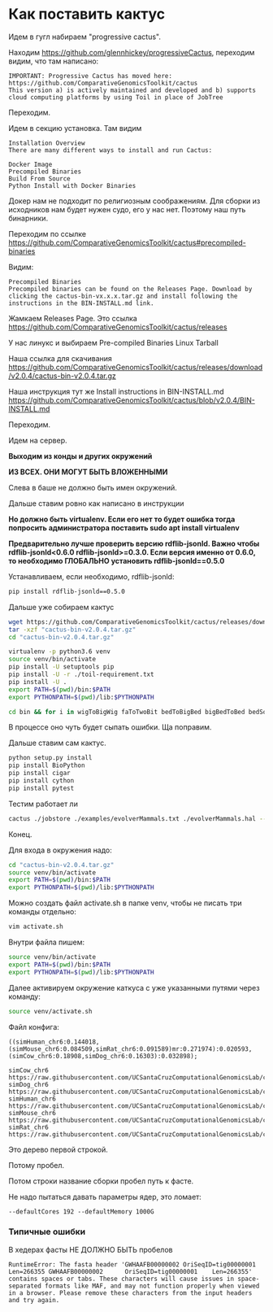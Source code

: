 # Как поставить кактус

Идем в гугл набираем "progressive cactus". 

Находим https://github.com/glennhickey/progressiveCactus, переходим видим, что там написано:

```text
IMPORTANT: Progressive Cactus has moved here:
https://github.com/ComparativeGenomicsToolkit/cactus
This version a) is actively maintained and developed and b) supports cloud computing platforms by using Toil in place of JobTree
```

Переходим.

Идем в секцию установка. Там видим

```text
Installation Overview
There are many different ways to install and run Cactus:

Docker Image
Precompiled Binaries
Build From Source
Python Install with Docker Binaries
```

Докер нам не подходит по религиозным соображениям. Для сборки из исходников нам будет нужен судо, его у нас нет. Поэтому наш путь бинарники.

Переходим по ссылке https://github.com/ComparativeGenomicsToolkit/cactus#precompiled-binaries

Видим:

```text
Precompiled Binaries
Precompiled binaries can be found on the Releases Page. Download by clicking the cactus-bin-vx.x.x.tar.gz and install following the instructions in the BIN-INSTALL.md link.
```

Жамкаем Releases Page. Это ссылка https://github.com/ComparativeGenomicsToolkit/cactus/releases

У нас линукс и выбираем Pre-compiled Binaries Linux Tarball

Наша ссылка для скачивания https://github.com/ComparativeGenomicsToolkit/cactus/releases/download/v2.0.4/cactus-bin-v2.0.4.tar.gz

Наша инструкция тут же Install instructions in BIN-INSTALL.md https://github.com/ComparativeGenomicsToolkit/cactus/blob/v2.0.4/BIN-INSTALL.md

Переходим.

Идем на сервер.

**Выходим из конды и других окружений**

**ИЗ ВСЕХ. ОНИ МОГУТ БЫТЬ ВЛОЖЕННЫМИ**

Слева в баше не должно быть имен окружений.

Дальше ставим ровно как написано в инструкции

**Но должно быть virtualenv. Если его нет то будет ошибка тогда попросить администратора поставить sudo apt install virtualenv**

**Предварительно лучше проверить версию rdflib-jsonld. Важно чтобы rdflib-jsonld<0.6.0 rdflib-jsonld>=0.3.0. Если версия именно от 0.6.0, то необходимо ГЛОБАЛЬНО установить rdflib-jsonld==0.5.0**

Устанавливаем, если необходимо, rdflib-jsonld:
```bash
pip install rdflib-jsonld==0.5.0
```
Дальше уже собираем кактус

```bash
wget https://github.com/ComparativeGenomicsToolkit/cactus/releases/download/v2.0.4/cactus-bin-v2.0.4.tar.gz
tar -xzf "cactus-bin-v2.0.4.tar.gz"
cd "cactus-bin-v2.0.4.tar.gz"

virtualenv -p python3.6 venv
source venv/bin/activate
pip install -U setuptools pip
pip install -U -r ./toil-requirement.txt
pip install -U .
export PATH=$(pwd)/bin:$PATH
export PYTHONPATH=$(pwd)/lib:$PYTHONPATH

cd bin && for i in wigToBigWig faToTwoBit bedToBigBed bigBedToBed bedSort hgGcPercent; do wget -q http://hgdownload.cse.ucsc.edu/admin/exe/linux.x86_64/${i}; chmod ugo+x ${i}; done
```

В процессе оно чуть будет сыпать ошибки. Ща поправим.

Дальше ставим сам кактус.

```bash
python setup.py install
pip install BioPython
pip install cigar
pip install cython
pip install pytest
```

Тестим работает ли

```bash
cactus ./jobstore ./examples/evolverMammals.txt ./evolverMammals.hal --realTimeLogging
```

Конец.

Для входа в окружения надо:

```bash
cd "cactus-bin-v2.0.4.tar.gz"
source venv/bin/activate
export PATH=$(pwd)/bin:$PATH
export PYTHONPATH=$(pwd)/lib:$PYTHONPATH
```
Можно создать файл activate.sh в папке venv, чтобы не писать три команды отдельно:

```bash
vim activate.sh
```
 Внутри файла пишем:
 ```bash
 source venv/bin/activate
 export PATH=$(pwd)/bin:$PATH
 export PYTHONPATH=$(pwd)/lib:$PYTHONPATH
 ```
 Далее активируем окружение каткуса с уже указанными путями через команду:
 ```bash
 source venv/activate.sh
 ```

Файл конфига:

```text
((simHuman_chr6:0.144018,(simMouse_chr6:0.084509,simRat_chr6:0.091589)mr:0.271974):0.020593,(simCow_chr6:0.18908,simDog_chr6:0.16303):0.032898);

simCow_chr6 https://raw.githubusercontent.com/UCSantaCruzComputationalGenomicsLab/cactusTestData/master/evolver/mammals/loci1/simCow.chr6
simDog_chr6 https://raw.githubusercontent.com/UCSantaCruzComputationalGenomicsLab/cactusTestData/master/evolver/mammals/loci1/simDog.chr6
simHuman_chr6 https://raw.githubusercontent.com/UCSantaCruzComputationalGenomicsLab/cactusTestData/master/evolver/mammals/loci1/simHuman.chr6
simMouse_chr6 https://raw.githubusercontent.com/UCSantaCruzComputationalGenomicsLab/cactusTestData/master/evolver/mammals/loci1/simMouse.chr6
simRat_chr6 https://raw.githubusercontent.com/UCSantaCruzComputationalGenomicsLab/cactusTestData/master/evolver/mammals/loci1/simRat.chr6
```

Это дерево первой строкой.

Потому пробел.

Потом строки название сборки пробел путь к фасте.

Не надо пытаться давать параметры ядер, это ломает:

```
--defaultCores 192 --defaultMemory 1000G
```

### Типичные ошибки

В хедерах фасты НЕ ДОЛЖНО БЫТЬ пробелов

```
RuntimeError: The fasta header 'GWHAAFB00000002 OriSeqID=tig00000001    Len=266355 GWHAAFB00000002      OriSeqID=tig00000001    Len=266355' contains spaces or tabs. These characters will cause issues in space-separated formats like MAF, and may not function properly when viewed in a browser. Please remove these characters from the input headers and try again.
```
